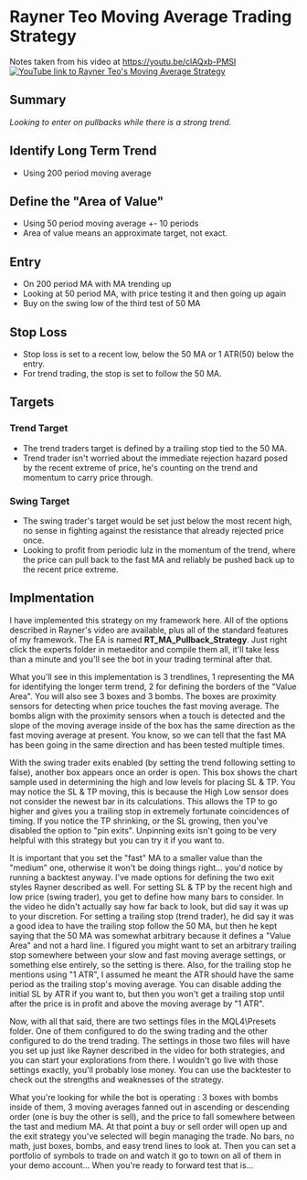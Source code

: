 # Rayner Teo Moving Average Trading Strategy
Notes taken from his video at https://youtu.be/clAQxb-PMSI
[![YouTube link to Rayner Teo's Moving Average Strategy](http://img.youtube.com/vi/clAQxb-PMSI/0.jpg)](http://www.youtube.com/watch?v=clAQxb-PMSI "Rayner Teo's Moving Average Strategy")

## Summary
*Looking to enter on pullbacks while there is a strong trend.*

## Identify Long Term Trend
- Using 200 period moving average

## Define the "Area of Value"
- Using 50 period moving average +- 10 periods
- Area of value means an approximate target, not exact.
	
## Entry
- On 200 period MA with MA trending up
- Looking at 50 period MA, with price testing it and then going up again
- Buy on the swing low of the third test of 50 MA

## Stop Loss
- Stop loss is set to a recent low, below the 50 MA or 1 ATR(50) below the entry.
- For trend trading, the stop is set to follow the 50 MA.

## Targets

### Trend Target
- The trend traders target is defined by a trailing stop tied to the 50 MA.
- Trend trader isn't worried about the immediate rejection hazard posed by the recent extreme of price, he's counting on the trend and momentum to carry price through.

### Swing Target
- The swing trader's target would be set just below the most recent high, no sense in fighting against the resistance that already rejected price once.
- Looking to profit from periodic lulz in the momentum of the trend, where the price can pull back to the fast MA and reliably be pushed back up to the recent price extreme.

## Implmentation
I have implemented this strategy on my framework here. All of the options described in Rayner's video are available, plus all of the standard features of my framework. The EA is named **RT_MA_Pullback_Strategy**. Just right click the experts folder in metaeditor and compile them all, it'll take less than a minute and you'll see the bot in your trading terminal after that.

What you'll see in this implementation is 3 trendlines, 1 representing the MA for identifying the longer term trend, 2 for defining the borders of the "Value Area". You will also see 3 boxes and 3 bombs. The boxes are proximity sensors for detecting when price touches the fast moving average. The bombs align with the proximity sensors when a touch is detected and the slope of the moving average inside of the box has the same direction as the fast moving average at present. You know, so we can tell that the fast MA has been going in the same direction and has been tested multiple times.

With the swing trader exits enabled (by setting the trend following setting to false), another box appears once an order is open. This box shows the chart sample used in determining the high and low levels for placing SL & TP. You may notice the SL & TP moving, this is because the High Low sensor does not consider the newest bar in its calculations. This allows the TP to go higher and gives you a trailing stop in extremely fortunate coincidences of timing. If you notice the TP shrinking, or the SL growing, then you've disabled the option to "pin exits". Unpinning exits isn't going to be very helpful with this strategy but you can try it if you want to.

 It is important that you set the "fast" MA to a smaller value than the "medium" one, otherwise it won't be doing things right... you'd notice by running a backtest anyway. I've made options for defining the two exit styles Rayner described as well. For setting SL & TP by the recent high and low price (swing trader), you get to define how many bars to consider. In the video he didn't actually say how far back to look, but did say it was up to your discretion. For setting a trailing stop (trend trader), he did say it was a good idea to have the trailing stop follow the 50 MA, but then he kept saying that the 50 MA was somewhat arbitrary because it defines a "Value Area" and not a hard line. I figured you might want to set an arbitrary trailing stop somewhere between your slow and fast moving average settings, or something else entirely, so the setting is there. Also, for the trailing stop he mentions using "1 ATR", I assumed he meant the ATR should have the same period as the trailing stop's moving average. You can disable adding the initial SL by ATR if you want to, but then you won't get a trailing stop until after the price is in profit and above the moving average by "1 ATR".

Now, with all that said, there are two settings files in the MQL4\Presets folder. One of them configured to do the swing trading and the other configured to do the trend trading. The settings in those two files will have you set up just like Rayner described in the video for both strategies, and you can start your explorations from there. I wouldn't go live with those settings exactly, you'll probably lose money. You can use the backtester to check out the strengths and weaknesses of the strategy.

What you're looking for while the bot is operating : 3 boxes with bombs inside of them, 3 moving averages fanned out in ascending or descending order (one is buy the other is sell), and the price to fall somewhere between the tast and medium MA. At that point a buy or sell order will open up and the exit strategy you've selected will begin managing the trade. No bars, no math, just boxes, bombs, and easy trend lines to look at. Then you can set a portfolio of symbols to trade on and watch it go to town on all of them in your demo account... When you're ready to forward test that is...